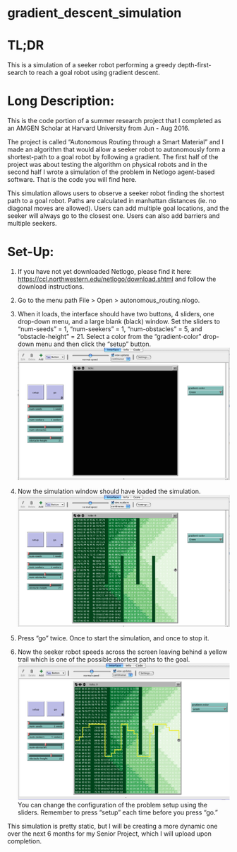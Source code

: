 # gradient_descent_simulation

# TL;DR
This is a simulation of a seeker robot performing a greedy depth-first-search to reach a goal robot using gradient descent.

# Long Description:
This is the code portion of a summer research project that I completed as an AMGEN Scholar at Harvard University from Jun - Aug 2016.

The project is called “Autonomous Routing through a Smart Material” and I made an algorithm that would allow a seeker robot to autonomously form a shortest-path to a goal robot by following a gradient.  The first half of the project was about testing the algorithm on physical robots and in the second half I wrote a simulation of the problem in Netlogo agent-based software.  That is the code you will find here.


This simulation allows users to observe a seeker robot finding the shortest path to a goal robot.  Paths are calculated in manhattan distances (ie. no diagonal moves are allowed).  Users can add multiple goal locations, and the seeker will always go to the closest one.  Users can also add barriers and multiple seekers.


# Set-Up:

1.  If you have not yet downloaded Netlogo, please find it here:  https://ccl.northwestern.edu/netlogo/download.shtml and follow the download instructions.

2.  Go to the menu path File > Open > autonomous_routing.nlogo.

3.  When it loads, the interface should have two buttons, 4 sliders, one drop-down menu, and a large blank (black) window.
Set the sliders to “num-seeds” = 1, “num-seekers” = 1, “num-obstacles” = 5, and “obstacle-height” = 21.  Select a color from the “gradient-color” drop-down menu and then click the “setup” button.
![alt tag](https://github.com/ma8642/gradient_descent_simulation/blob/master/pre_set_up.png)

4.  Now the simulation window should have loaded the simulation.
![alt tag](https://github.com/ma8642/gradient_descent_simulation/blob/master/fully_set_up.png)

5.  Press “go” twice.  Once to start the simulation, and once to stop it.

6.  Now the seeker robot speeds across the screen leaving behind a yellow trail which is one of the possible shortest paths to the goal.
![alt tag](https://github.com/ma8642/gradient_descent_simulation/blob/master/run_program.png)
You can change the configuration of the problem setup using the sliders.  Remember to press “setup” each time before you press “go.”


This simulation is pretty static, but I will be creating a more dynamic one over the next 6 months for my Senior Project, which I will upload upon completion.





